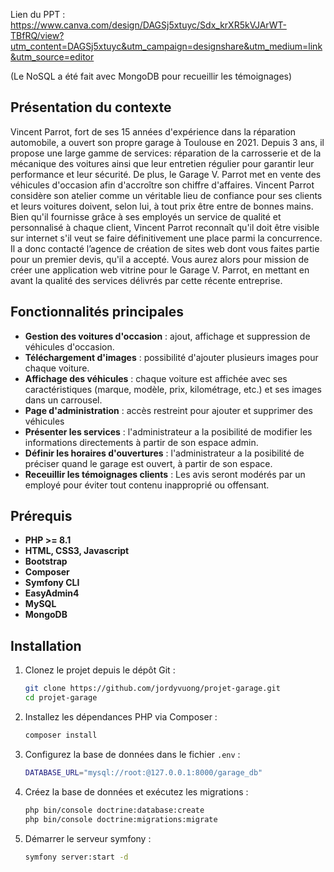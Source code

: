 Lien du PPT : https://www.canva.com/design/DAGSj5xtuyc/Sdx_krXR5kVJArWT-TBfRQ/view?utm_content=DAGSj5xtuyc&utm_campaign=designshare&utm_medium=link&utm_source=editor

(Le NoSQL a été fait avec MongoDB pour recueillir les témoignages) 

## Présentation du contexte

Vincent Parrot, fort de ses 15 années d'expérience dans la réparation automobile, a ouvert son propre garage à Toulouse en 2021.
Depuis 3 ans, il propose une large gamme de services: réparation de la carrosserie et de la mécanique des voitures ainsi que leur entretien régulier pour garantir leur performance et
leur sécurité. De plus, le Garage V. Parrot met en vente des véhicules d'occasion afin d'accroître son chiffre d'affaires.
Vincent Parrot considère son atelier comme un véritable lieu de confiance pour ses clients et leurs voitures doivent, selon lui, à tout prix être entre de bonnes mains.
Bien qu'il fournisse grâce à ses employés un service de qualité et personnalisé à chaque client, Vincent Parrot reconnaît qu'il doit être visible sur internet s'il veut se faire
définitivement une place parmi la concurrence. Il a donc contacté l’agence de création de sites web dont vous faites partie pour un premier devis, qu'il a accepté.
Vous aurez alors pour mission de créer une application web vitrine pour le Garage V. Parrot, en mettant en avant la qualité des services délivrés par cette récente entreprise.

## Fonctionnalités principales
- **Gestion des voitures d'occasion** : ajout, affichage et suppression de véhicules d'occasion.
- **Téléchargement d'images** : possibilité d'ajouter plusieurs images pour chaque voiture.
- **Affichage des véhicules** : chaque voiture est affichée avec ses caractéristiques (marque, modèle, prix, kilométrage, etc.) et ses images dans un carrousel.
- **Page d'administration** : accès restreint pour ajouter et supprimer des véhicules
- **Présenter les services** : l'administrateur a la posibilité de modifier les informations directements à partir de son espace admin.
- **Définir les horaires d'ouvertures** : l'administrateur a la posibilité de préciser quand le garage est ouvert, à partir de son espace.
- **Receuillir les témoignages clients** : Les avis seront modérés par un employé pour éviter tout contenu inapproprié ou offensant.

## Prérequis 

- **PHP >= 8.1**
- **HTML, CSS3, Javascript**
- **Bootstrap**
- **Composer**
- **Symfony CLI**
- **EasyAdmin4**
- **MySQL** 
- **MongoDB**

## Installation

1. Clonez le projet depuis le dépôt Git :

    ```bash
    git clone https://github.com/jordyvuong/projet-garage.git
    cd projet-garage
    ```

2. Installez les dépendances PHP via Composer :

    ```bash
    composer install
    ```

3. Configurez la base de données dans le fichier `.env` :

    ```bash
    DATABASE_URL="mysql://root:@127.0.0.1:8000/garage_db"
    ```

4. Créez la base de données et exécutez les migrations :

    ```bash
    php bin/console doctrine:database:create
    php bin/console doctrine:migrations:migrate
    ```
5. Démarrer le serveur symfony :

   ```bash
   symfony server:start -d
   ```
